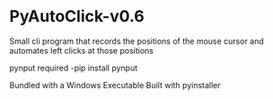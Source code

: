 # PyAutoClick-v0.6
Small cli program that records the positions of the mouse cursor and automates left clicks at those positions

pynput required
-pip install pynput

Bundled with a Windows Executable
Built with pyinstaller
